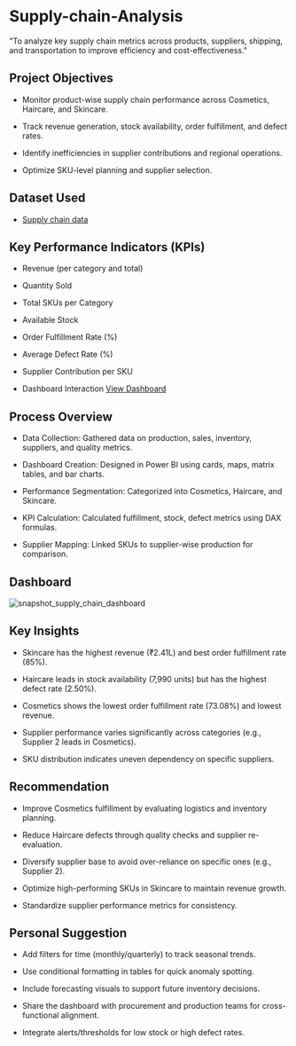 # Supply-chain-Analysis
"To analyze key supply chain metrics across products, suppliers, shipping, and transportation to improve efficiency and cost-effectiveness."

## Project Objectives

- Monitor product-wise supply chain performance across Cosmetics, Haircare, and Skincare.

- Track revenue generation, stock availability, order fulfillment, and defect rates.

- Identify inefficiencies in supplier contributions and regional operations.

- Optimize SKU-level planning and supplier selection.

## Dataset Used
- <a href="https://github.com/amit4910/Supply_chain_Dashboard/blob/main/CDACL-003-Supply%20Chain%20Analysis%20.docx">Supply chain data</a>

## Key Performance Indicators (KPIs)
- Revenue (per category and total)
- Quantity Sold
- Total SKUs per Category
- Available Stock
- Order Fulfillment Rate (%)
- Average Defect Rate (%)
- Supplier Contribution per SKU

- Dashboard Interaction   <a href="https://github.com/amit4910/Supply_chain_Dashboard/blob/main/snapshot_supply_chain_dashboard.png">View Dashboard</a>

## Process Overview
- Data Collection: Gathered data on production, sales, inventory, suppliers, and quality metrics.

- Dashboard Creation: Designed in Power BI using cards, maps, matrix tables, and bar charts.

- Performance Segmentation: Categorized into Cosmetics, Haircare, and Skincare.

- KPI Calculation: Calculated fulfillment, stock, defect metrics using DAX formulas.

- Supplier Mapping: Linked SKUs to supplier-wise production for comparison.

## Dashboard
![snapshot_supply_chain_dashboard](https://github.com/user-attachments/assets/9f1173d9-a189-41d4-a7c5-e78d2f882194)

## Key Insights
- Skincare has the highest revenue (₹2.41L) and best order fulfillment rate (85%).

- Haircare leads in stock availability (7,990 units) but has the highest defect rate (2.50%).

- Cosmetics shows the lowest order fulfillment rate (73.08%) and lowest revenue.

- Supplier performance varies significantly across categories (e.g., Supplier 2 leads in Cosmetics).

- SKU distribution indicates uneven dependency on specific suppliers.

## Recommendation
- Improve Cosmetics fulfillment by evaluating logistics and inventory planning.

- Reduce Haircare defects through quality checks and supplier re-evaluation.

- Diversify supplier base to avoid over-reliance on specific ones (e.g., Supplier 2).

- Optimize high-performing SKUs in Skincare to maintain revenue growth.

- Standardize supplier performance metrics for consistency.

## Personal Suggestion
- Add filters for time (monthly/quarterly) to track seasonal trends.

- Use conditional formatting in tables for quick anomaly spotting.

- Include forecasting visuals to support future inventory decisions.

- Share the dashboard with procurement and production teams for cross-functional alignment.

- Integrate alerts/thresholds for low stock or high defect rates.
  
